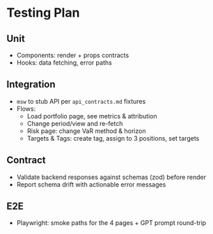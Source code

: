 # Testing Plan

## Unit
- Components: render + props contracts
- Hooks: data fetching, error paths

## Integration
- `msw` to stub API per `api_contracts.md` fixtures
- Flows:
  - Load portfolio page, see metrics & attribution
  - Change period/view and re-fetch
  - Risk page: change VaR method & horizon
  - Targets & Tags: create tag, assign to 3 positions, set targets

## Contract
- Validate backend responses against schemas (zod) before render
- Report schema drift with actionable error messages

## E2E
- Playwright: smoke paths for the 4 pages + GPT prompt round-trip
